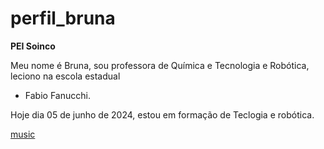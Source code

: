 # perfil_bruna

**PEI Soinco**



Meu nome é Bruna, sou professora de Química e Tecnologia e Robótica, leciono na escola estadual 

- Fabio Fanucchi.

Hoje dia  05 de junho de 2024, estou em formação de Teclogia e robótica.

  [music](https://www.youtube.com/watch?v=LYsaKn8FRhc)
